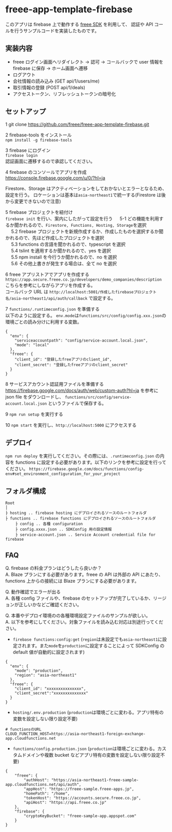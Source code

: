 # freee-app-template-firebase

このアプリは firebase 上で動作する [freee SDK](https://github.com/freee/firebase-sdk-js) を利用して、
認証や API コールを行うサンプルコードを実装したものです。

## 実装内容

- freee ログイン画面へリダイレクト -> 認可 -> コールバックで user 情報を firebase に保存 -> ホーム画面へ遷移
- ログアウト
- 会社情報の読み込み (GET api/1/users/me)
- 取引情報の登録 (POST api/1/deals)
- アクセストークン、リフレッシュトークンの暗号化

## セットアップ

1 git clone https://github.com/freee/freee-app-template-firebase.git

2 firebase-tools をインストール  
`npm install -g firebase-tools`

3 firebase にログイン  
`firebase login`  
認証画面に遷移するので承認してください。

4 firebase のコンソールでアプリを作成
https://console.firebase.google.com/u/0/?hl=ja

Firestore、Storage はアクティベーションをしておかないとエラーとなるため、設定を行う。
ロケーションは基本は`asia-northeast1`で統一する(Firestore は後から変更できないので注意)

5 firebase プロジェクトを紐付け  
`firebase init` を行い、案内にしたがって設定を行う
　 5-1 どの機能を利用するか聞かれるので、`Firestore, Functions, Hosting, Storage`を選択  
　 5.2 firebase プロジェクトを新規作成するか、作成したものを選択するか聞かれるので、先ほど作成したプロジェクトを選択  
　 5.3 functions の言語を聞かれるので、typescript を選択  
　 5.4 tslint を適用するか聞かれるので、yes を選択  
　 5.5 npm install を今行うか聞かれるので、no を選択  
　 5.6 その他上書きが発生する場合は、全て no を選択

6 freee アプリストアでアプリを作成する  
`https://app.secure.freee.co.jp/developers/demo_companies/description`  
こちらを参考にしながらアプリを作成する。  
コールバック URL は `http://localhost:5001/作成したfirebaseプロジェクト名/asia-northeast1/api/auth/callback` で設定する。

7 `functions/.runtimeconfig.json` を準備する  
以下のように設定する。
`env.mode`は`functions/src/config/config.xxx.json`の環境ごとの読み分けに利用する変数。

```
{
  "env": {
    "serviceaccountpath": "config/service-account.local.json",
    "mode": "local"
  },
  "freee": {
    "client_id": "登録したfreeアプリのclient_id",
    "client_secret": "登録したfreeアプリのclient_secret"
  }
}
```

8 サービスアカウント認証用ファイルを準備する
https://firebase.google.com/docs/auth/web/custom-auth?hl=ja を参考に json file をダウンロードし、 `functions/src/config/service-account.local.json` というファイルで保存する。

9 `npm run setup` を実行する

10 `npm start` を実行し、`http://localhost:5000` にアクセスする

## デプロイ

`npm run deploy` を実行してください。その際には、`.runtimeconfig.json` の内容を functions に設定する必要があります。以下のリンクを参考に設定を行ってください。
`https://firebase.google.com/docs/functions/config-env#set_environment_configuration_for_your_project`

## フォルダ構成

```
Root
│
├ hosting .. firebase hosting にデプロイされるソースのルートフォルダ
├ functions .. firebase functions にデプロイされるソースのルートフォルダ
　　 ├ config .. 各種 configuration
　　 ├ config.xxxx.json .. SDKConfig 用の設定情報
　　 ├ service-account.json .. Service Account credential file for firebase
```

## FAQ

Q. firebase の料金プランはどうしたら良いか？  
A. Blaze プランにする必要があります。freee の API は外部の API にあたり、functions 上からの接続には Blaze プランにする必要があります。

Q. 動作確認でエラーが出る  
A. 各種 config ファイルや、firebase のセットアップが完了しているか、リージョンが正しいかなどご確認ください。

Q. 本番やデプロイ環境のの各種環境設定ファイルのサンプルが欲しい。  
A. 以下を参考にしてください。対象ファイルを読み込む対応は別途行ってください。

- `firebase functions:config:get` (`region`は未設定でも`asia-northeast1`に設定されます。また`mode`を`production`に設定することによって SDKConfig の default 値が自動的に設定されます)

```
{
  "env": {
    "mode": "production",
    "region": "asia-northeast1"
  },
  "freee": {
    "client_id": "xxxxxxxxxxxxxxx",
    "client_secret":"xxxxxxxxxxxxxx"
  }
}
```

- `hosting/.env.production` (`production`は環境ごとに変わる。アプリ特有の変数を設定しない限り設定不要)

```
# functionsのURL
CLOUD_FUNCTION_HOST=https://asia-northeast1-foreign-exchange-app.cloudfunctions.net
```

- `functions/config.production.json` (`production`は環境ごとに変わる。カスタムドメインや複数 bucket などアプリ特有の変数を設定しない限り設定不要)

```
{
    "freee": {
        "authHost": "https://asia-northeast1-freee-sample-app.cloudfunctions.net/api/auth",
        "appHost": "https://freee-sample.freee-apps.jp",
        "homePath": "/home",
        "tokenHost": "https://accounts.secure.freee.co.jp",
        "apiHost": "https://api.freee.co.jp"
    },
    "firebase": {
        "cryptoKeyBucket": "freee-sample-app.appspot.com"
    }
}
```

